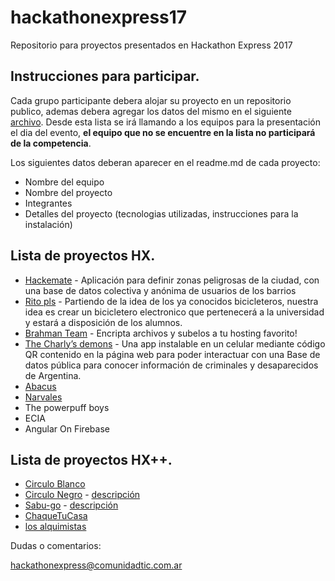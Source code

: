 # hackathonexpress17
Repositorio para proyectos presentados en Hackathon Express 2017

## Instrucciones para participar.

Cada grupo participante debera alojar su proyecto en un repositorio publico, ademas debera agregar los datos del mismo en el siguiente [archivo](https://docs.google.com/document/d/19w76cX7AxDwgOltevUTXUabFI0fpsA28oirUXool0FQ/edit). Desde esta lista se irá llamando a los equipos para la presentación el dia del evento, **el equipo que no se encuentre en la lista no participará de la competencia**.

Los siguientes datos deberan aparecer en el readme.md de cada proyecto:

* Nombre del equipo
* Nombre del proyecto
* Integrantes
* Detalles del proyecto (tecnologias utilizadas, instrucciones para la instalación)

## Lista de proyectos HX.

* [Hackemate](https://github.com/Alcoth/Hackathon.git) - Aplicación para definir zonas peligrosas de la ciudad, con una base de datos colectiva y anónima de usuarios de los barrios
* [Rito pls](https://github.com/leanlg3/hackanoxus.git) - Partiendo de la idea de los ya conocidos bicicleteros, nuestra idea es crear un bicicletero electronico que pertenecerá a la universidad y estará a disposición de los alumnos.
* [Brahman Team](https://github.com/BrahmanTeam/KarmaCrypt) - Encripta archivos y subelos a tu hosting favorito!
* [The Charly’s demons](https://github.com/luccaC/ProjectTux) - Una app instalable en un celular mediante código QR contenido en la página web para poder interactuar con una Base de datos pública para conocer información de criminales y  desaparecidos de Argentina.
* [Abacus](https://github.com/MilagrosPerez/Hackathon-Abacus)
* [Narvales](https://github.com/LuisPC07/SeguridadVial)
* The powerpuff boys
* ECIA
* Angular On Firebase

## Lista de proyectos HX++.

* [Circulo Blanco](https://github.com/proyectocirculo/HXCirculoBlanco)
* [Circulo Negro](https://github.com/proyectocirculo/hackathonexpress17/tree/master/equipo-negro/front-end) - [descripción](https://docs.google.com/presentation/d/1OX4Z2Xfz64ErMO7azPk7CMF6vjc-jY35Va3V4uytXQA/edit?usp=sharing)
* [Sabu-go](https://github.com/proyectocirculo/hackathonexpress17/tree/master/equipo-negro/front-end) - [descripción](https://docs.google.com/presentation/d/1OX4Z2Xfz64ErMO7azPk7CMF6vjc-jY35Va3V4uytXQA/edit?usp=sharing)
* [ChaqueTuCasa](https://github.com/portisk8/hackathonexpress17)
* [los alquimistas](https://github.com/lopezezequiel/hackathon2017)



Dudas o comentarios:

hackathonexpress@comunidadtic.com.ar